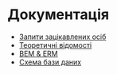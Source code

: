 # Документація
* [Запити зацікавлених осіб](rup/README.md)
* [Теоретичні відомості](materials)
* [BEM & ERM](rup/entity_models.md)
* [Схема бази даних](./schema/db_schema.png)
